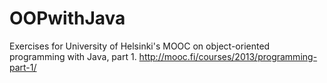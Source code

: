# OOPwithJava
Exercises for University of Helsinki's MOOC on object-oriented programming with Java, part 1.
http://mooc.fi/courses/2013/programming-part-1/

